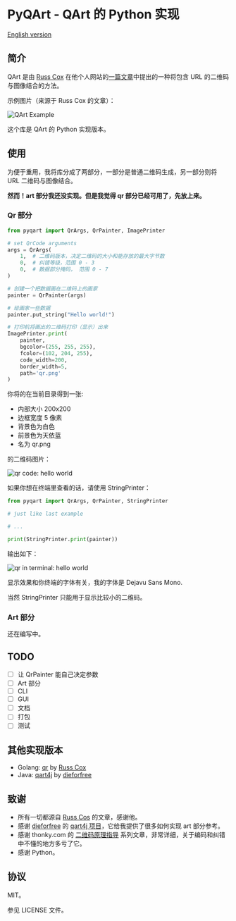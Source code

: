 # PyQArt - QArt 的  Python 实现

[English version](https://github.com/7sDream/pyqart/blob/master/README.md)

## 简介

QArt 是由 [Russ Cox][russ_cos_google_plus] 在他个人网站的[一篇文章][qart_article]中提出的一种将包含 URL 的二维码与图像结合的方法。

示例图片（来源于 Russ Cox 的文章）：

![QArt Example](http://ww4.sinaimg.cn/large/88e401f0gw1f6dl845naoj205g05ga9y.jpg)

这个库是 QArt 的 Python 实现版本。

## 使用

为便于重用，我将库分成了两部分，一部分是普通二维码生成，另一部分则将 URL 二维码与图像结合。

**然而！art 部分我还没实现。但是我觉得 qr 部分已经可用了，先放上来。**

### Qr 部分

```python
from pyqart import QrArgs, QrPainter, ImagePrinter

# set QrCode arguments
args = QrArgs(
    1,  # 二维码版本，决定二维码的大小和能存放的最大字节数
    0,  # 纠错等级，范围 0 - 3
    0,  # 数据部分掩码， 范围 0 - 7
)

# 创建一个把数据画在二维码上的画家
painter = QrPainter(args)

# 给画家一些数据
painter.put_string("Hello world!")

# 打印机将画出的二维码打印（显示）出来
ImagePrinter.print(
    painter,
    bgcolor=(255, 255, 255),
    fcolor=(102, 204, 255),
    code_width=200,
    border_width=5,
    path='qr.png'
)
```

你将的在当前目录得到一张:

- 内部大小 200x200
- 边框宽度 5 像素
- 背景色为白色
- 前景色为天依蓝
- 名为 qr.png

的二维码图片：

![qr code: hello world](http://ww4.sinaimg.cn/large/88e401f0gw1f6dmbn4xp6j205u05u0t4.jpg)

如果你想在终端里查看的话，请使用 StringPrinter：

```python
from pyqart import QrArgs, QrPainter, StringPrinter

# just like last example

# ...

print(StringPrinter.print(painter))
```

输出如下：

![qr in terminal: hello world](http://ww4.sinaimg.cn/large/88e401f0gw1f6do76nvtyj20d00963zr.jpg)

显示效果和你终端的字体有关，我的字体是 Dejavu Sans Mono.

当然 StringPrinter 只能用于显示比较小的二维码。

### Art 部分

还在编写中。

## TODO

- [ ] 让 QrPainter 能自己决定参数
- [ ] Art 部分
- [ ] CLI
- [ ] GUI
- [ ] 文档
- [ ] 打包
- [ ] 测试

## 其他实现版本

- Golang: [qr][qr] by [Russ Cox][russ_cos_google_plus]
- Java: [qart4j][qart4j] by [dieforfree][dieforfree]

## 致谢

- 所有一切都源自 [Russ Cos][russ_cos_google_plus] 的文章，感谢他。
- 感谢 [dieforfree][dieforfree] 的 [qart4j 项目][qart4j]，它给我提供了很多如何实现 art 部分参考。
- 感谢 thonky.com 的 [二维码原理指导][tutorial] 系列文章，非常详细，关于编码和纠错中不懂的地方多亏了它。
- 感谢 Python。

## 协议

MIT。

参见 LICENSE 文件。

[russ_cos_google_plus]: https://plus.google.com/+RussCox-rsc
[qart_article]: http://research.swtch.com/qart
[qr]: https://code.google.com/p/rsc/source/browse/qr
[dieforfree]: https://github.com/dieforfree
[qart4j]: https://github.com/dieforfree/qart4j
[tutorial]: http://www.thonky.com/qr-code-tutorial/
